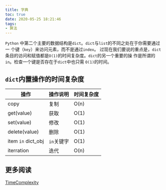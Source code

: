 ```yaml
---
title: 字典
toc: true
date: 2020-05-25 18:21:46
tags:
- 算法
---
```


`Python` 中第二个主要的数据结构是`dict`。`dict`与`list`的不同之处在于你需要通过一
个键（`key`）来访问元素，而不是通过`index`。
过现在我们要说的重点是，`dict`条目的访问和赋值都是`O(1)`的时间复杂度。`dict`的另一个重要的操
作是所谓的`in`。检查一个键是否存在于`dict`中也只需 `O(1)`的时间。

## `dict`内置操作的时间复杂度

| 操作           | 操作说明 | 时间复杂度 |
| ---------------- | --------- | ---------- |
| copy             | 复制    | O(n)       |
| get(value)       | 获取    | O(1)       |
| set(value)       | 修改    | O(1)       |
| delete(value)    | 删除    | O(1)       |
| item `in` dict_obj | `in`关键字 | O(1)       |
| iterration       | 迭代 | O(n)       |


## 更多阅读

[TimeComplexity](https://wiki.python.org/moin/TimeComplexity)
